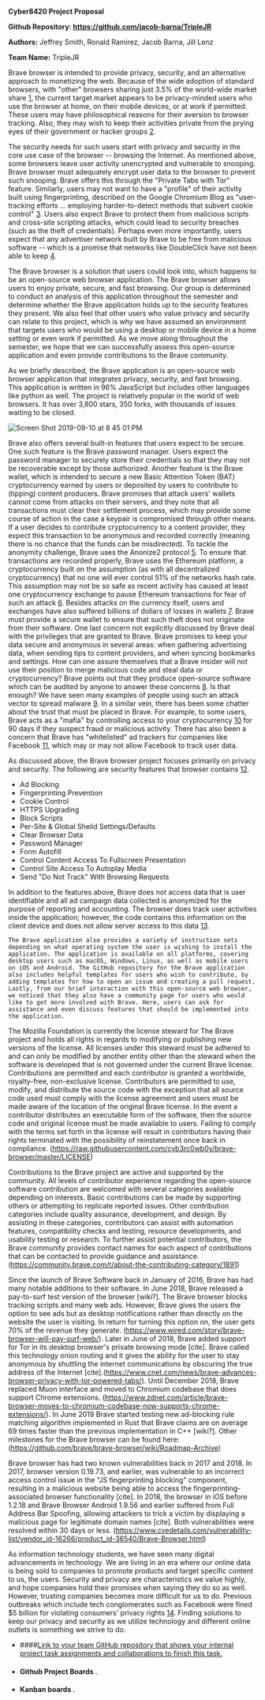 **Cyber8420 Project Proposal**

**Github Repository: https://github.com/jacob-barna/TripleJR**

**Authors:** Jeffrey Smith, Ronald Ramirez, Jacob Barna, Jill Lenz

**Team Name:** TripleJR

Brave browser is intended to provide privacy, security, and an alternative approach to monetizing the web. Because of the wide adoption of standard browsers, with "other" browsers sharing just 3.5% of the world-wide market share [1], the current target market appears to be privacy-minded users who use the browser at home, on their mobile devices, or at work if permitted. These users may have philosophical reasons for their aversion to browser tracking. Also, they may wish to keep their activities private from the prying eyes of their government or hacker groups [2].

The security needs for such users start with privacy and security in the core use case of the browser -- browsing the Internet. As mentioned above, some browsers leave user activity unencrypted and vulnerable to snooping. Brave browser must adequately encrypt user data to the browser to prevent such snooping. Brave offers this through the "Private Tabs with Tor" feature. Similarly, users may not want to have a "profile" of their activity built using fingerprinting, described on the Google Chromium Blog as "user-tracking efforts ... employing harder-to-detect methods that subvert cookie control" [3]. Users also expect Brave to protect them from malicious scripts and cross-site scripting attacks, which could lead to security breaches (such as the theft of credentials). Perhaps even more importantly, users expect that any advertiser network built by Brave to be free from malicious software -- which is a promise that networks like DoubleClick have not been able to keep [4]. 

The Brave browser is a solution that users could look into, which happens to be an open-source web browser application. The Brave browser allows users to enjoy private, secure, and fast browsing. Our group is determined to conduct an analysis of this application throughout the semester and determine whether the Brave application holds up to the security features they present. We also feel that other users who value privacy and security can relate to this project, which is why we have assumed an environment that targets users who would be using a desktop or mobile device in a home setting or even work if permitted. As we move along throughout the semester, we hope that we can successfully assess this open-source application and even provide contributions to the Brave community.

As we briefly described, the Brave application is an open-source web browser application that integrates privacy, security, and fast browsing. This application is written in 96% JavaScript but includes other languages like python as well. The project is relatively popular in the world of web browsers. It has over 3,800 stars, 350 forks, with thousands of issues waiting to be closed.
 
![Screen Shot 2019-09-10 at 8 45 01 PM](https://user-images.githubusercontent.com/45551925/64661891-1647a180-d40c-11e9-8586-6819ef990b05.png)

Brave also offers several built-in features that users expect to be secure. One such feature is the Brave password manager. Users expect the password manager to securely store their credentials so that they may not be recoverable except by those authorized. Another feature is the Brave wallet, which is intended to secure a new Basic Attention Token (BAT) cryptocurrency earned by users or deposited by users to contribute to (tipping) content producers. Brave promises that attack users' wallets cannot come from attacks on their servers, and they note that all transactions must clear their settlement process, which may provide some course of action in the case a keypair is compromised through other means. If a user decides to contribute cryptocurrency to a content provider, they expect this transaction to be anonymous and recorded correctly (meaning there is no chance that the funds can be misdirected). To tackle the anonymity challenge, Brave uses the Anonize2 protocol [5]. To ensure that transactions are recorded properly, Brave uses the Ethereum platform, a cryptocurrency built on the assumption (as with all decentralized cryptocurrency) that no one will ever control 51% of the networks hash rate. This assumption may not be so safe as recent activity has caused at least one cryptocurrency exchange to pause Ethereum transactions for fear of such an attack [6]. Besides attacks on the currency itself, users and exchanges have also suffered billions of dollars of losses in wallets [7]. Brave must provide a secure wallet to ensure that such theft does not originate from their software. One last concern not explicitly discussed by Brave deal with the privileges that are granted to Brave. Brave promises to keep your data secure and anonymous in several areas: when gathering advertising data, when sending tips to content providers, and when syncing bookmarks and settings. How can one assure themselves that a Brave insider will not use their position to merge malicious code and steal data or cryptocurrency? Brave points out that they produce open-source software which can be audited by anyone to answer these concerns [8]. Is that enough? We have seen many examples of people using such an attack vector to spread malware [9]. In a similar vein, there has been some chatter about the trust that must be placed in Brave. For example, to some users, Brave acts as a "mafia" by controlling access to your cryptocurrency [10] for 90 days if they suspect fraud or malicious activity. There has also been a concern that Brave has "whitelisted" ad trackers for companies like Facebook [11], which may or may not allow Facebook to track user data. 

As discussed above, the Brave browser project focuses primarily on privacy and security. The following are security features that browser contains [12].
 
* Ad Blocking
* Fingerprinting Prevention
* Cookie Control
* HTTPS Upgrading
* Block Scripts
* Per-Site & Global Sheild Settings/Defaults
* Clear Browser Data
* Password Manager
* Form Autofill
* Control Content Access To Fullscreen Presentation
* Control Site Access To Autoplay Media
* Send "Do Not Track" With Browsing Requests
 
In addition to the features above, Brave does not access data that is user identifiable and all ad campaign data collected is anonymized for the purpose of reporting and accounting. The browser does track user activities inside the application; however, the code contains this information on the client device and does not allow server access to this data [13].

 	The Brave application also provides a variety of instruction sets depending on what operating system the user is wishing to install the application. The application is available on all platforms, covering desktop users such as macOS, Windows, Linux, as well as mobile users on iOS and Android. The GitHub repository for the Brave application also includes helpful templates for users who wish to contribute, by adding templates for how to open an issue and creating a pull request. Lastly, from our brief interaction with this open-source web browser, we noticed that they also have a community page for users who would like to get more involved with Brave. Here, users can ask for assistance and even discuss features that should be implemented into the application.  
  
The Mozilla Foundation is currently the license steward for The Brave project and holds all rights in regards to modifying or publishing new versions of the license. All licenses under this steward must be adhered to and can only be modified by another entity other than the steward when the software is developed that is not governed under the current Brave license. Contributions are permitted and each contributor is granted a worldwide, royalty-free, non-exclusive license. Contributors are permitted to use, modify, and distribute the source code with the exception that all source code used must comply with the license agreement and users must be made aware of the location of the original Brave license. In the event a contributor distributes an executable form of the software, then the source code and original license must be made available to users. Failing to comply with the terms set forth in the license will result in contributors having their rights terminated with the possibility of reinstatement once back in compliance. (https://raw.githubusercontent.com/cyb3rc0wb0y/brave-browser/master/LICENSE)

Contributions to the Brave project are active and supported by the community. All levels of contributor experience regarding the open-source software contribution are welcomed with several categories available depending on interests. Basic contributions can be made by supporting others or attempting to replicate reported issues. Other contribution categories include quality assurance, development, and design. By assisting in these categories, contributors can assist with automation features, compatibility checks and testing, resource developments, and usability testing or research. To further assist potential contributors, the Brave community provides contact names for each aspect of contributions that can be contacted to provide guidance and assistance. (https://community.brave.com/t/about-the-contributing-category/1891)

Since the launch of Brave Software back in January of 2016, Brave has had many notable additions to their software. In June 2018, Brave released a pay-to-surf test version of the browser [wiki?]. The Brave browser blocks tracking scripts and many web ads. However, Brave gives the users the option to see ads but as desktop notifications rather than directly on the website the user is visiting. In return for turning this option on, the user gets 70% of the revenue they generate. (https://www.wired.com/story/brave-browser-will-pay-surf-web/). Later in June of 2018, Brave added support for Tor in its desktop browser's private browsing mode [cite]. Brave called this technology onion routing and it gives the ability for the user to stay anonymous by shuttling the internet communications by obscuring the true address of the Internet [cite].(https://www.cnet.com/news/brave-advances-browser-privacy-with-tor-powered-tabs/). Until December 2018, Brave replaced Muon interface and moved to Chromium codebase that does support Chrome extensions. (https://www.zdnet.com/article/brave-browser-moves-to-chromium-codebase-now-supports-chrome-extensions/). In June 2019 Brave started testing new ad-blocking rule matching algorithm implemented in Rust that Brave claims are on average 69 times faster than the previous implementation in C++ [wiki?]. Other milestones for the Brave browser can be found here: (https://github.com/brave/brave-browser/wiki/Roadmap-Archive)

Brave browser has had two known vulnerabilities back in 2017 and 2018. In 2017, browser version 0.19.73, and earlier, was vulnerable to an incorrect access control issue in the "JS fingerprinting blocking" component, resulting in a malicious website being able to access the fingerprinting-associated browser functionality [cite]. In 2018, the browser in iOS before 1.2.18 and Brave Browser Android 1.9.56 and earlier suffered from Full Address Bar Spoofing, allowing attackers to trick a victim by displaying a malicious page for legitimate domain names [cite]. Both vulnerabilities were resolved within 30 days or less. (https://www.cvedetails.com/vulnerability-list/vendor_id-16266/product_id-36540/Brave-Browser.html)

As information technology students, we have seen many digital advancements in technology. We are living in an era where our online data is being sold to companies to promote products and target specific content to us, the users. Security and privacy are characteristics we value highly, and hope companies hold their promises when saying they do so as well. However, trusting companies becomes more difficult for us to do. Previous outbreaks which include tech conglomerates such as Facebook were fined $5 billion for violating consumers' privacy rights [14]. Finding solutions to keep our privacy and security as we utilize technology and different online outlets is something we strive to do. 

* ####[Link to your team GitHub repository that shows your internal project task assignments and collaborations to finish this task.](https://github.com/jacob-barna/TripleJR)
* #### Github Project Boards . 
* #### Kanban boards . 

[1]: https://gs.statcounter.com/browser-market-share#monthly-200901-201905
[2]: https://www.fastcompany.com/3058432/the-top-3-web-browsers-in-china-leave-users-vulnerable-report-says
[3]: https://blog.chromium.org/2019/05/improving-privacy-and-security-on-web.html
[4]: https://www.forbes.com/sites/leemathews/2018/01/26/hackers-abuse-google-ad-network-to-spread-malware-that-mines-cryptocurrency/
[5]: https://anonize.org/
[6]: https://cointelegraph.com/news/ethereum-classic-51-attack-the-reality-of-proof-of-work
[7]: https://www.computerworld.com/article/3389678/whats-a-crypto-wallet-and-does-it-manage-digital-currency.html
[8]: https://brave.com/faq/#concerns
[9]: https://hackaday.com/2018/10/31/when-good-software-goes-bad-malware-in-open-source/
[10]: https://thenextweb.com/hardfork/2018/11/23/brave-blockchain-cryptocurrency-browser/
[11]: https://nakedsecurity.sophos.com/2019/02/12/privacy-browser-braves-user-concern-over-facebook-whitelist/
[12]: https://brave.com/features/
[13]: https://brave.com/faq/
[14]: https://www.usatoday.com/story/tech/news/2019/07/24/facebook-pay-record-5-billion-fine-u-s-privacy-violations/1812499001/
